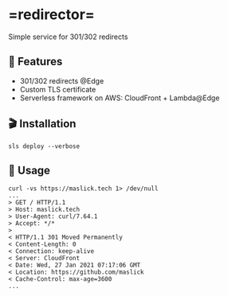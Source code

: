 # =redirector=
Simple service for 301/302 redirects 

## :rocket: Features
* 301/302 redirects @Edge
* Custom TLS certificate
* Serverless framework on AWS: CloudFront + Lambda@Edge 

## :clapper: Installation
```
sls deploy --verbose
```

## :cookie: Usage
```
curl -vs https://maslick.tech 1> /dev/null
...
> GET / HTTP/1.1
> Host: maslick.tech
> User-Agent: curl/7.64.1
> Accept: */*
>
< HTTP/1.1 301 Moved Permanently
< Content-Length: 0
< Connection: keep-alive
< Server: CloudFront
< Date: Wed, 27 Jan 2021 07:17:06 GMT
< Location: https://github.com/maslick
< Cache-Control: max-age=3600
...
```

